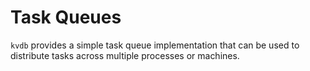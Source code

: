 # Task Queues

`kvdb` provides a simple task queue implementation that can be used to distribute tasks across multiple processes or machines.

